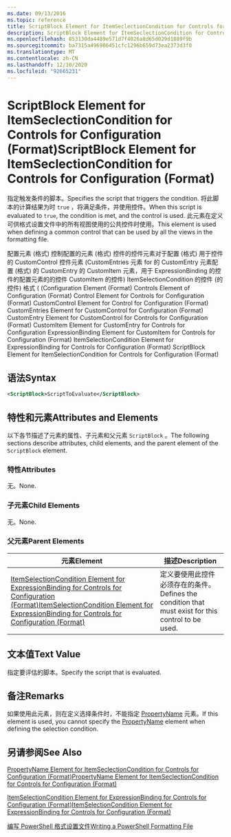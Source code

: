 ```yaml
---
ms.date: 09/13/2016
ms.topic: reference
title: ScriptBlock Element for ItemSeclectionCondition for Controls for Configuration (Format)
description: ScriptBlock Element for ItemSeclectionCondition for Controls for Configuration (Format)
ms.openlocfilehash: 853130da4489e571d7f4026a8d65d029d1889f9b
ms.sourcegitcommit: ba7315a496986451cfc1296b659d73ea2373d3f0
ms.translationtype: MT
ms.contentlocale: zh-CN
ms.lasthandoff: 12/10/2020
ms.locfileid: "92665231"
---
```

# <a name="scriptblock-element-for-itemseclectioncondition-for-controls-for-configuration-format"></a><span data-ttu-id="110f7-103">ScriptBlock Element for ItemSeclectionCondition for Controls for Configuration (Format)</span><span class="sxs-lookup"><span data-stu-id="110f7-103">ScriptBlock Element for ItemSeclectionCondition for Controls for Configuration (Format)</span></span>

<span data-ttu-id="110f7-104">指定触发条件的脚本。</span><span class="sxs-lookup"><span data-stu-id="110f7-104">Specifies the script that triggers the condition.</span></span> <span data-ttu-id="110f7-105">将此脚本的计算结果为时 `true` ，将满足条件，并使用控件。</span><span class="sxs-lookup"><span data-stu-id="110f7-105">When this script is evaluated to `true`, the condition is met, and the control is used.</span></span> <span data-ttu-id="110f7-106">此元素在定义可供格式设置文件中的所有视图使用的公共控件时使用。</span><span class="sxs-lookup"><span data-stu-id="110f7-106">This element is used when defining a common control that can be used by all the views in the formatting file.</span></span>

<span data-ttu-id="110f7-107">配置元素 (格式) 控制配置的元素 (格式) 控件的控件元素对于配置 (格式) 用于控件的 CustomControl 控件元素 (CustomEntries 元素 for 的 CustomEntry 元素配置 (格式) 的 CustomEntry 的 CustomItem 元素，用于 ExpressionBinding 的控件的配置元素的的控件 CustomItem 的控件) ItemSelectionCondition 的控件 (的控件) 格式 ( (</span><span class="sxs-lookup"><span data-stu-id="110f7-107">Configuration Element (Format) Controls Element of Configuration (Format) Control Element for Controls for Configuration (Format) CustomControl Element for Control for Configuration (Format) CustomEntries Element for CustomControl for Configuration (Format) CustomEntry Element for CustomControl for Controls for Configuration (Format) CustomItem Element for CustomEntry for Controls for Configuration ExpressionBinding Element for CustomItem for Controls for Configuration (Format) ItemSelectionCondition Element for ExpressionBinding for Controls for Configuration (Format) ScriptBlock Element for ItemSelectionCondition for Controls for Configuration (Format)</span></span>

## <a name="syntax"></a><span data-ttu-id="110f7-108">语法</span><span class="sxs-lookup"><span data-stu-id="110f7-108">Syntax</span></span>

```xml
<ScriptBlock>ScriptToEvaluate</ScriptBlock>
```

## <a name="attributes-and-elements"></a><span data-ttu-id="110f7-109">特性和元素</span><span class="sxs-lookup"><span data-stu-id="110f7-109">Attributes and Elements</span></span>

<span data-ttu-id="110f7-110">以下各节描述了元素的属性、子元素和父元素 `ScriptBlock` 。</span><span class="sxs-lookup"><span data-stu-id="110f7-110">The following sections describe attributes, child elements, and the parent element of the `ScriptBlock` element.</span></span>

### <a name="attributes"></a><span data-ttu-id="110f7-111">特性</span><span class="sxs-lookup"><span data-stu-id="110f7-111">Attributes</span></span>

<span data-ttu-id="110f7-112">无。</span><span class="sxs-lookup"><span data-stu-id="110f7-112">None.</span></span>

### <a name="child-elements"></a><span data-ttu-id="110f7-113">子元素</span><span class="sxs-lookup"><span data-stu-id="110f7-113">Child Elements</span></span>

<span data-ttu-id="110f7-114">无。</span><span class="sxs-lookup"><span data-stu-id="110f7-114">None.</span></span>

### <a name="parent-elements"></a><span data-ttu-id="110f7-115">父元素</span><span class="sxs-lookup"><span data-stu-id="110f7-115">Parent Elements</span></span>

|<span data-ttu-id="110f7-116">元素</span><span class="sxs-lookup"><span data-stu-id="110f7-116">Element</span></span>|<span data-ttu-id="110f7-117">描述</span><span class="sxs-lookup"><span data-stu-id="110f7-117">Description</span></span>|
|-------------|-----------------|
|[<span data-ttu-id="110f7-118">ItemSelectionCondition Element for ExpressionBinding for Controls for Configuration (Format)</span><span class="sxs-lookup"><span data-stu-id="110f7-118">ItemSelectionCondition Element for ExpressionBinding for Controls for Configuration (Format)</span></span>](./itemselectioncondition-element-for-expressionbinding-for-controls-for-configuration-format.md)|<span data-ttu-id="110f7-119">定义要使用此控件必须存在的条件。</span><span class="sxs-lookup"><span data-stu-id="110f7-119">Defines the condition that must exist for this control to be used.</span></span>|

## <a name="text-value"></a><span data-ttu-id="110f7-120">文本值</span><span class="sxs-lookup"><span data-stu-id="110f7-120">Text Value</span></span>

<span data-ttu-id="110f7-121">指定要评估的脚本。</span><span class="sxs-lookup"><span data-stu-id="110f7-121">Specify the script that is evaluated.</span></span>

## <a name="remarks"></a><span data-ttu-id="110f7-122">备注</span><span class="sxs-lookup"><span data-stu-id="110f7-122">Remarks</span></span>

<span data-ttu-id="110f7-123">如果使用此元素，则在定义选择条件时，不能指定 [PropertyName](./propertyname-element-for-itemseclectioncondition-for-controls-for-configuration-format.md) 元素。</span><span class="sxs-lookup"><span data-stu-id="110f7-123">If this element is used, you cannot specify the [PropertyName](./propertyname-element-for-itemseclectioncondition-for-controls-for-configuration-format.md) element when defining the selection condition.</span></span>

## <a name="see-also"></a><span data-ttu-id="110f7-124">另请参阅</span><span class="sxs-lookup"><span data-stu-id="110f7-124">See Also</span></span>

[<span data-ttu-id="110f7-125">PropertyName Element for ItemSeclectionCondition for Controls for Configuration (Format)</span><span class="sxs-lookup"><span data-stu-id="110f7-125">PropertyName Element for ItemSeclectionCondition for Controls for Configuration (Format)</span></span>](./propertyname-element-for-itemseclectioncondition-for-controls-for-configuration-format.md)

[<span data-ttu-id="110f7-126">ItemSelectionCondition Element for ExpressionBinding for Controls for Configuration (Format)</span><span class="sxs-lookup"><span data-stu-id="110f7-126">ItemSelectionCondition Element for ExpressionBinding for Controls for Configuration (Format)</span></span>](./itemselectioncondition-element-for-expressionbinding-for-controls-for-configuration-format.md)

[<span data-ttu-id="110f7-127">编写 PowerShell 格式设置文件</span><span class="sxs-lookup"><span data-stu-id="110f7-127">Writing a PowerShell Formatting File</span></span>](./writing-a-powershell-formatting-file.md)

